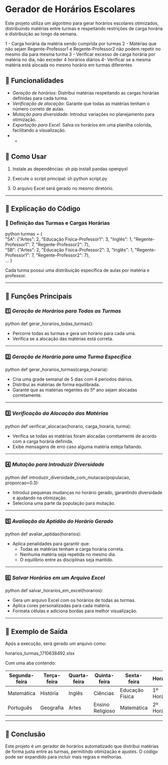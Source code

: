 # Gerador de Horários Escolares  

Este projeto utiliza um algoritmo para gerar horários escolares otimizados, distribuindo matérias entre turmas e respeitando restrições de carga horária e distribuição ao longo da semana.

 1 - Carga horária da matéria sendo cumprida por turmas
 2 - Matérias que não sejam Regente-Professor1 e Regente-Professor2 não podem repetir no mesmo dia para mesma turma
 3 - Verificar excesso de carga horária por matéria no dia, não exceder 4 horários diários
 4-  Verificar se a mesma matéria está alocada no mesmo horário em turmas diferentes

## 📌 Funcionalidades

- *Geração de horários*: Distribui matérias respeitando as cargas horárias definidas para cada turma.
- *Verificação de alocação*: Garante que todas as matérias tenham o número correto de aulas.
- *Mutação para diversidade*: Introduz variações no planejamento para otimização.
- *Exportação para Excel*: Salva os horários em uma planilha colorida, facilitando a visualização.
- *

## 🚀 Como Usar

1. Instale as dependências:
   sh
   pip install pandas openpyxl
   
2. Execute o script principal:
   sh
   python script.py
   
3. O arquivo Excel será gerado no mesmo diretório.

---

## 📝 Explicação do Código

### 📌 Definição das Turmas e Cargas Horárias  

python
turmas = {  
    "5A": {"Artes": 2, "Educação Física-Professor1": 3, "Inglês": 1, "Regente-Professor1": 7, "Regente-Professor2": 7},  
    "5B": {"Artes": 2, "Educação Física-Professor2": 3, "Inglês": 1, "Regente-Professor1": 7, "Regente-Professor2": 7},  
    ...
}

Cada turma possui uma distribuição específica de aulas por matéria e professor.

---

## 📌 Funções Principais

### 1️⃣ *Geração de Horários para Todas as Turmas*

python
def gerar_horarios_todas_turmas():   

- Percorre todas as turmas e gera um horário para cada uma.
- Verifica se a alocação das matérias está correta.

---

### 2️⃣ *Geração de Horário para uma Turma Específica*

python
def gerar_horarios_turmas(carga_horaria):

- Cria uma grade semanal de 5 dias com 4 períodos diários.
- Distribui as matérias de forma equilibrada.
- Garante que as matérias regentes do 5º ano sejam alocadas corretamente.

---

### 3️⃣ *Verificação da Alocação das Matérias*

python
def verificar_alocacao(horario, carga_horaria, turma):

- Verifica se todas as matérias foram alocadas corretamente de acordo com a carga horária definida.
- Exibe mensagens de erro caso alguma matéria esteja faltando.

---

### 4️⃣ *Mutação para Introduzir Diversidade*

python
def introduzir_diversidade_com_mutacao(populacao, proporcao=0.3):

- Introduz pequenas mudanças no horário gerado, garantindo diversidade e ajudando na otimização.
- Seleciona uma parte da população para mutação.

---

### 5️⃣ *Avaliação da Aptidão do Horário Gerado*

python
def avaliar_aptidao(horarios):

- Aplica penalidades para garantir que:
  - Todas as matérias tenham a carga horária correta.
  - Nenhuma matéria seja repetida no mesmo dia.
  - O equilíbrio entre as disciplinas seja mantido.

---

### 6️⃣ *Salvar Horários em um Arquivo Excel*

python
def salvar_horarios_em_excel(horarios):

- Gera um arquivo Excel com os horários de todas as turmas.
- Aplica cores personalizadas para cada matéria.
- Formata células e adiciona bordas para melhor visualização.

---

## 📌 Exemplo de Saída  

Após a execução, será gerado um arquivo como:


horarios_turmas_1710638492.xlsx


Com uma aba contendo:

| Segunda-feira | Terça-feira | Quarta-feira | Quinta-feira | Sexta-feira | Horário |
|--------------|------------|--------------|--------------|------------|---------|
| Matemática   | História   | Inglês       | Ciências     | Educação Física | 1º Horário |
| Português    | Geografia  | Artes        | Ensino Religioso | Matemática | 2º Horário |

---


## 📌 Conclusão

Este projeto é um gerador de horários automatizado que distribui matérias de forma justa entre as turmas, permitindo otimização e ajustes. O código pode ser expandido para incluir mais regras e melhorias.
